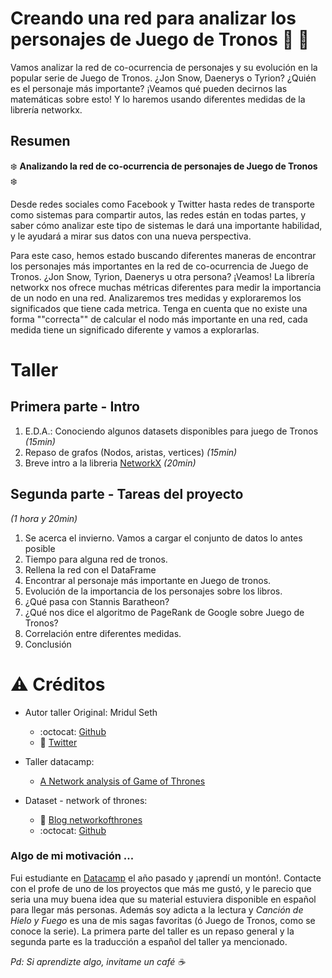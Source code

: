 # Creando una red para analizar los personajes de Juego de Tronos :dragon_face: :wolf:


Vamos analizar la red de co-ocurrencia de personajes y su evolución en la popular serie de Juego de Tronos. ¿Jon Snow, Daenerys o Tyrion? ¿Quién es el personaje más importante? ¡Veamos qué pueden decirnos las matemáticas sobre esto! Y lo haremos usando diferentes medidas de la librería networkx.

## Resumen

:snowflake: **Analizando la red de co-ocurrencia de personajes de Juego de Tronos** :snowflake:

Desde redes sociales como Facebook y Twitter hasta redes de transporte como sistemas para compartir autos, las redes están en todas partes, y saber cómo analizar este tipo de sistemas le dará una importante habilidad, y le ayudará a mirar sus datos con una nueva perspectiva.

Para este caso, hemos estado buscando diferentes maneras de encontrar los personajes más importantes en la red de co-ocurrencia de Juego de Tronos. ¿Jon Snow, Tyrion, Daenerys u otra persona? ¡Veamos! La librería networkx nos ofrece muchas métricas diferentes para medir la importancia de un nodo en una red. Analizaremos tres medidas y exploraremos los significados que tiene cada metrica. Tenga en cuenta que no existe una forma ""correcta"" de calcular el nodo más importante en una red, cada medida tiene un significado diferente y vamos a explorarlas.

# Taller 

## Primera parte - Intro

1. E.D.A.: Conociendo algunos datasets disponibles para juego de Tronos *(15min)*
2. Repaso de grafos (Nodos, aristas, vertices) *(15min)*
3. Breve intro a la libreria [NetworkX](https://networkx.github.io/) *(20min)*

## Segunda parte - Tareas del proyecto 

*(1 hora y 20min)*

1. Se acerca el invierno. Vamos a cargar el conjunto de datos lo antes posible
2. Tiempo para alguna red de tronos.
3. Rellena la red con el DataFrame
4. Encontrar al personaje más importante en Juego de tronos.
5. Evolución de la importancia de los personajes sobre los libros.
6. ¿Qué pasa con Stannis Baratheon?
7. ¿Qué nos dice el algoritmo de PageRank de Google sobre Juego de Tronos?
8. Correlación entre diferentes medidas.
9. Conclusión

# :warning: Créditos 


- Autor taller Original: Mridul Seth
    - :octocat: [Github](https://github.com/MridulS/pydata-networkx)
    - :blue_book: [Twitter](@Mridul_Seth)

- Taller datacamp:
    - [A Network analysis of Game of Thrones](https://www.datacamp.com/projects/76)

- Dataset - network of thrones:
    - :bookmark_tabs: [Blog networkofthrones](https://networkofthrones.wordpress.com/)
    - :octocat: [Github](https://github.com/mathbeveridge/asoiaf)


### Algo de mi motivación ...  

Fui estudiante en [Datacamp](https://www.datacamp.com/) el año pasado y ¡aprendí un montón!. Contacte con el profe de uno de los proyectos que más me gustó, y le parecio que seria una muy buena idea que su material estuviera disponible en español para llegar más personas. Además soy adicta a la lectura y *Canción de Hielo y Fuego* es una de mis sagas favoritas (ó Juego de Tronos, como se conoce la serie). La primera parte del taller es un repaso general y la segunda parte es la traducción a español del taller ya mencionado.

*Pd: Si aprendizte algo, invitame un café :coffee:*
